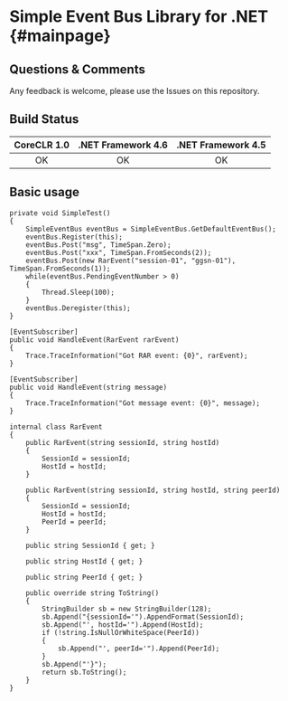 Simple Event Bus Library for .NET {#mainpage}
=============================================

Questions & Comments
--------------------

Any feedback is welcome, please use the Issues on this repository.

Build Status
------------

|CoreCLR 1.0 |.NET Framework 4.6 |.NET Framework 4.5 |
|:---------: |:-----------------:|:-----------------:|
| OK | OK | OK |

Basic usage
-----------

    private void SimpleTest()
    {
        SimpleEventBus eventBus = SimpleEventBus.GetDefaultEventBus();
        eventBus.Register(this);
        eventBus.Post("msg", TimeSpan.Zero);
        eventBus.Post("xxx", TimeSpan.FromSeconds(2));
        eventBus.Post(new RarEvent("session-01", "ggsn-01"), TimeSpan.FromSeconds(1));
        while(eventBus.PendingEventNumber > 0)
        {
            Thread.Sleep(100);
        }
        eventBus.Deregister(this);
    }

    [EventSubscriber]
    public void HandleEvent(RarEvent rarEvent)
    {
        Trace.TraceInformation("Got RAR event: {0}", rarEvent);
    }

    [EventSubscriber]
    public void HandleEvent(string message)
    {
        Trace.TraceInformation("Got message event: {0}", message);
    }

    internal class RarEvent
    {
        public RarEvent(string sessionId, string hostId)
        {
            SessionId = sessionId;
            HostId = hostId;
        }

        public RarEvent(string sessionId, string hostId, string peerId)
        {
            SessionId = sessionId;
            HostId = hostId;
            PeerId = peerId;
        }

        public string SessionId { get; }

        public string HostId { get; }

        public string PeerId { get; }

        public override string ToString()
        {
            StringBuilder sb = new StringBuilder(128);
            sb.Append("{sessionId='").AppendFormat(SessionId);
            sb.Append("', hostId='").Append(HostId);
            if (!string.IsNullOrWhiteSpace(PeerId))
            {
                sb.Append("', peerId='").Append(PeerId);
            }
            sb.Append("'}");
            return sb.ToString();
        }
    }
